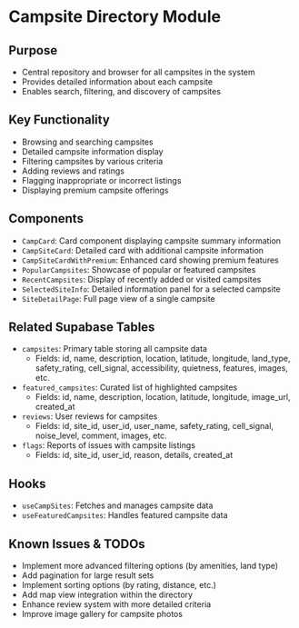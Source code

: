 
# Campsite Directory Module

## Purpose
- Central repository and browser for all campsites in the system
- Provides detailed information about each campsite
- Enables search, filtering, and discovery of campsites

## Key Functionality
- Browsing and searching campsites
- Detailed campsite information display
- Filtering campsites by various criteria
- Adding reviews and ratings
- Flagging inappropriate or incorrect listings
- Displaying premium campsite offerings

## Components
- `CampCard`: Card component displaying campsite summary information
- `CampSiteCard`: Detailed card with additional campsite information
- `CampSiteCardWithPremium`: Enhanced card showing premium features
- `PopularCampsites`: Showcase of popular or featured campsites
- `RecentCampsites`: Display of recently added or visited campsites
- `SelectedSiteInfo`: Detailed information panel for a selected campsite
- `SiteDetailPage`: Full page view of a single campsite

## Related Supabase Tables
- `campsites`: Primary table storing all campsite data
  - Fields: id, name, description, location, latitude, longitude, land_type, safety_rating, cell_signal, accessibility, quietness, features, images, etc.
- `featured_campsites`: Curated list of highlighted campsites
  - Fields: id, name, description, location, latitude, longitude, image_url, created_at
- `reviews`: User reviews for campsites
  - Fields: id, site_id, user_id, user_name, safety_rating, cell_signal, noise_level, comment, images, etc.
- `flags`: Reports of issues with campsite listings
  - Fields: id, site_id, user_id, reason, details, created_at

## Hooks
- `useCampSites`: Fetches and manages campsite data
- `useFeaturedCampsites`: Handles featured campsite data

## Known Issues & TODOs
- Implement more advanced filtering options (by amenities, land type)
- Add pagination for large result sets
- Implement sorting options (by rating, distance, etc.)
- Add map view integration within the directory
- Enhance review system with more detailed criteria
- Improve image gallery for campsite photos
